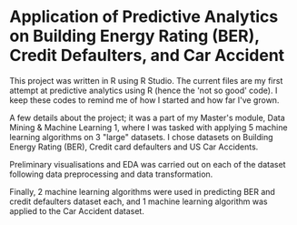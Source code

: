 # Application of Predictive Analytics on Building Energy Rating (BER), Credit Defaulters, and Car Accident
This project was written in R using R Studio. The current files are my first attempt at predictive analytics using R (hence the 'not so good' code). I keep these codes to remind me of how I started and how far I've grown.

A few details about the project; it was a part of my Master's module, Data Mining & Machine Learning 1, where I was tasked with applying 5 machine learning algorithms on 3 "large" datasets. I chose datasets on Building Energy Rating (BER), Credit card defaulters and US Car Accidents.

Preliminary visualisations and EDA was carried out on each of the dataset following data preprocessing and data transformation. 

Finally, 2 machine learning algorithms were used in predicting BER and credit defaulters dataset each, and 1 machine learning algorithm was applied to the Car Accident dataset. 
